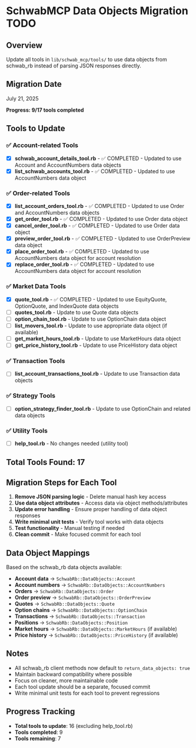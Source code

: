 # SchwabMCP Data Objects Migration TODO

## Overview
Update all tools in `lib/schwab_mcp/tools/` to use data objects from schwab_rb instead of parsing JSON responses directly.

## Migration Date
July 21, 2025

**Progress: 9/17 tools completed**

## Tools to Update

### ✅ Account-related Tools
- [x] **schwab_account_details_tool.rb** - ✅ COMPLETED - Updated to use Account and AccountNumbers data objects
- [x] **list_schwab_accounts_tool.rb** - ✅ COMPLETED - Updated to use AccountNumbers data object

### ✅ Order-related Tools
- [x] **list_account_orders_tool.rb** - ✅ COMPLETED - Updated to use Order and AccountNumbers data objects
- [x] **get_order_tool.rb** - ✅ COMPLETED - Updated to use Order data object
- [x] **cancel_order_tool.rb** - ✅ COMPLETED - Updated to use Order data object
- [x] **preview_order_tool.rb** - ✅ COMPLETED - Updated to use OrderPreview data object
- [x] **place_order_tool.rb** - ✅ COMPLETED - Updated to use AccountNumbers data object for account resolution
- [x] **replace_order_tool.rb** - ✅ COMPLETED - Updated to use AccountNumbers data object for account resolution

### ✅ Market Data Tools
- [x] **quote_tool.rb** - ✅ COMPLETED - Updated to use EquityQuote, OptionQuote, and IndexQuote data objects
- [ ] **quotes_tool.rb** - Update to use Quote data objects
- [ ] **option_chain_tool.rb** - Update to use OptionChain data object
- [ ] **list_movers_tool.rb** - Update to use appropriate data object (if available)
- [ ] **get_market_hours_tool.rb** - Update to use MarketHours data object
- [ ] **get_price_history_tool.rb** - Update to use PriceHistory data object

### ✅ Transaction Tools
- [ ] **list_account_transactions_tool.rb** - Update to use Transaction data objects

### ✅ Strategy Tools
- [ ] **option_strategy_finder_tool.rb** - Update to use OptionChain and related data objects

### ✅ Utility Tools
- [ ] **help_tool.rb** - No changes needed (utility tool)

## Total Tools Found: 17

## Migration Steps for Each Tool

1. **Remove JSON parsing logic** - Delete manual hash key access
2. **Use data object attributes** - Access data via object methods/attributes
3. **Update error handling** - Ensure proper handling of data object responses
4. **Write minimal unit tests** - Verify tool works with data objects
5. **Test functionality** - Manual testing if needed
6. **Clean commit** - Make focused commit for each tool

## Data Object Mappings

Based on the schwab_rb data objects available:

- **Account data** → `SchwabRb::DataObjects::Account`
- **Account numbers** → `SchwabRb::DataObjects::AccountNumbers`
- **Orders** → `SchwabRb::DataObjects::Order`
- **Order preview** → `SchwabRb::DataObjects::OrderPreview`
- **Quotes** → `SchwabRb::DataObjects::Quote`
- **Option chains** → `SchwabRb::DataObjects::OptionChain`
- **Transactions** → `SchwabRb::DataObjects::Transaction`
- **Positions** → `SchwabRb::DataObjects::Position`
- **Market hours** → `SchwabRb::DataObjects::MarketHours` (if available)
- **Price history** → `SchwabRb::DataObjects::PriceHistory` (if available)

## Notes

- All schwab_rb client methods now default to `return_data_objects: true`
- Maintain backward compatibility where possible
- Focus on cleaner, more maintainable code
- Each tool update should be a separate, focused commit
- Write minimal unit tests for each tool to prevent regressions

## Progress Tracking

- **Total tools to update**: 16 (excluding help_tool.rb)
- **Tools completed**: 9
- **Tools remaining**: 7
